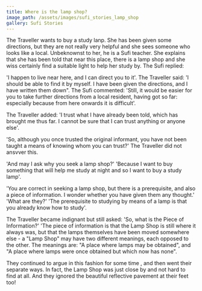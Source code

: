 ```yaml
---
title: Where is the lamp shop?
image_path: /assets/images/sufi_stories_lamp_shop
gallery: Sufi Stories
---
```


The Traveller wants to buy a study lanp. She has been given some directions, but they are not really very helpful and she sees someone who looks like a local. Unbeknownst to her, he is a Sufi teacher. She explains that she has been told that near this place, there is a lamp shop and she wiss certainly find a suitable light to help her study by. The Sufi replied:

'I happen to live near here, and I can direct you to it'. The Traveller said: 'I should be able to find it by myself. I have been given the directions, and I have written them down". The Sufi commented: 'Still, it would be easier for you to take further directions from a local resident, having got so far: especially because from here onwards it is difficult'.

The Traveller added: 'I trust what I have already been told, which has
brought me thus far. I cannot be sure that I can trust anything or anyone else'.

'So, although you once trusted the original informant, you have not been taught a means of knowing whom you can trust?' The Traveller did not ansvver this.

'And may I ask why you seek a lamp shop?' 'Because I want to buy
something that will help me study at night and so I want to buy a study
lamp'.

'You are correct in seeking a lamp shop, but there is a prerequisite, and
also a piece of information. I wonder whether you have given them any
thought.' 'What are they?' 'The prerequisite to studying by means of a
lamp is that you already know how to study'.

The Traveller became indignant but still asked: 'So, what is the Piece of
Information?' 'The piece of information is that the Lamp Shop is still
where it always was, but that the lamps themselves have been moved
somewhere else - a "Lamp Shop" may have two different meanings,
each opposed to the other. The meanings are: "A place where lamps
may be obtained", and "A place where lamps were once obtained but
which now has none".

They continued to argue in this fashion for some time , and then went
their separate ways. In fact, the Lamp Shop was just close by and not
hard to find at all. And they ignored the beautiful reflective pavement at
their feet too!